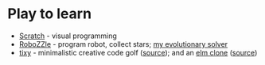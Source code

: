 # Play to learn

* [Scratch](https://scratch.mit.edu/) - visual programming
* [RoboZZle](http://www.robozzle.com/) - program robot, collect stars; [my evolutionary solver](https://github.com/tasuki/zlej-rob)
* [tixy](https://tixy.land/) - minimalistic creative code golf ([source](https://github.com/aemkei/tixy)); and an [elm clone](https://tixy.juliu.is/) ([source](https://github.com/Arkham/tixy.elm))
